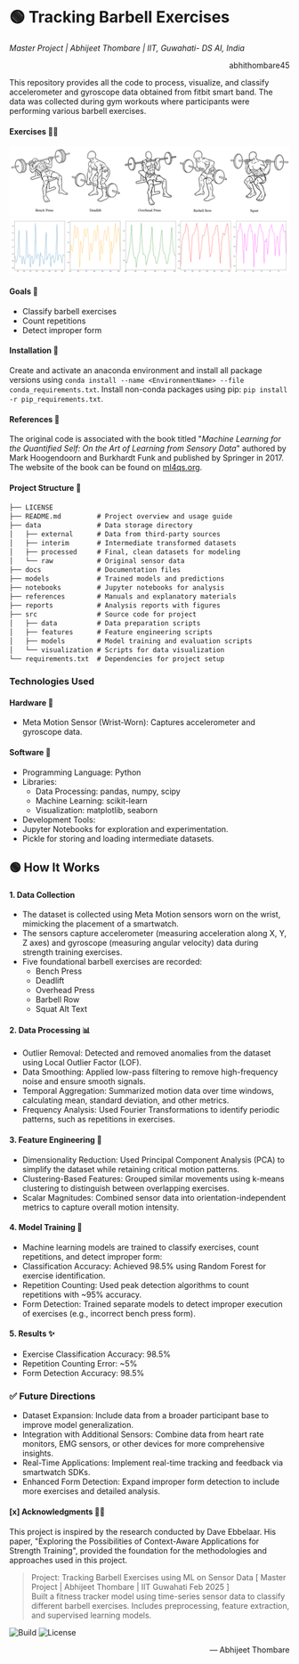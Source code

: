 # 🟢 Tracking Barbell Exercises
*Master Project | Abhijeet Thombare | IIT, Guwahati- DS AI, India*
<p align="right"> abhithombare45 </p>
This repository provides all the code to process, visualize, and classify accelerometer and gyroscope data obtained from fitbit smart band. The data was collected during gym workouts where participants were performing various barbell exercises.

#### Exercises 🏋️‍♂️
![Barbell exercise examples](images/barbell_exercises.png)
![Barbell exercise graphs](images/graphs.png)

#### Goals 📌
* Classify barbell exercises
* Count repetitions
* Detect improper form 

#### Installation 🧪 
Create and activate an anaconda environment and install all package versions using `conda install --name <EnvironmentName> --file conda_requirements.txt`. Install non-conda packages using pip: `pip install -r pip_requirements.txt`.

#### References 🚀 
The original code is associated with the book titled "*Machine Learning for the Quantified Self: On the Art of Learning from Sensory Data*"
authored by Mark Hoogendoorn and Burkhardt Funk and published by Springer in 2017. The website of the book can be found on [ml4qs.org](https://ml4qs.org/).

#### Project Structure 📁

```
├── LICENSE
├── README.md         # Project overview and usage guide
├── data              # Data storage directory
│   ├── external      # Data from third-party sources
│   ├── interim       # Intermediate transformed datasets
│   ├── processed     # Final, clean datasets for modeling
│   └── raw           # Original sensor data
├── docs              # Documentation files
├── models            # Trained models and predictions
├── notebooks         # Jupyter notebooks for analysis
├── references        # Manuals and explanatory materials
├── reports           # Analysis reports with figures
├── src               # Source code for project
│   ├── data          # Data preparation scripts
│   ├── features      # Feature engineering scripts
│   ├── models        # Model training and evaluation scripts
│   └── visualization # Scripts for data visualization
└── requirements.txt  # Dependencies for project setup
```

###  Technologies Used

####  Hardware 🧰
  + Meta Motion Sensor (Wrist-Worn): Captures accelerometer and gyroscope data.

####  Software 🧠

  - Programming Language: Python
  - Libraries:
      * Data Processing: pandas, numpy, scipy
      * Machine Learning: scikit-learn
      * Visualization: matplotlib, seaborn
  - Development Tools:
  - Jupyter Notebooks for exploration and experimentation.
  - Pickle for storing and loading intermediate datasets.

##  🟢 How It Works 

####  1. Data Collection 
  - The dataset is collected using Meta Motion sensors worn on the wrist, mimicking the placement of a smartwatch.
  - The sensors capture accelerometer (measuring acceleration along X, Y, Z axes) and gyroscope (measuring angular velocity) data during strength training exercises.
  - Five foundational barbell exercises are recorded:
      -  Bench Press
      - Deadlift
      - Overhead Press
      - Barbell Row
      - Squat Alt Text

####  2. Data Processing 📊 
  - Outlier Removal: Detected and removed anomalies from the dataset using Local Outlier Factor (LOF).
  - Data Smoothing: Applied low-pass filtering to remove high-frequency noise and ensure smooth signals.
  - Temporal Aggregation: Summarized motion data over time windows, calculating mean, standard deviation, and other metrics.
  - Frequency Analysis: Used Fourier Transformations to identify periodic patterns, such as repetitions in exercises.

####  3. Feature Engineering 🔐 
  - Dimensionality Reduction: Used Principal Component Analysis (PCA) to simplify the dataset while retaining critical motion patterns.
  - Clustering-Based Features: Grouped similar movements using k-means clustering to distinguish between overlapping exercises.
  - Scalar Magnitudes: Combined sensor data into orientation-independent metrics to capture overall motion intensity.

####  4. Model Training 🔄
  - Machine learning models are trained to classify exercises, count repetitions, and detect improper form:
  - Classification Accuracy: Achieved 98.5% using Random Forest for exercise identification.
  - Repetition Counting: Used peak detection algorithms to count repetitions with ~95% accuracy.
  - Form Detection: Trained separate models to detect improper execution of exercises (e.g., incorrect bench press form).

####  5. Results ✨
  - Exercise Classification Accuracy: 98.5%
  - Repetition Counting Error: ~5%
  - Form Detection Accuracy: 98.5%

###  ✅ Future Directions
  -  Dataset Expansion: Include data from a broader participant base to improve model generalization.
  -  Integration with Additional Sensors: Combine data from heart rate monitors, EMG sensors, or other devices for more comprehensive insights.
  -  Real-Time Applications: Implement real-time tracking and feedback via smartwatch SDKs.
  -  Enhanced Form Detection: Expand improper form detection to include more exercises and detailed analysis.

#### [x] Acknowledgments 🤝💪
This project is inspired by the research conducted by Dave Ebbelaar. His paper, "Exploring the Possibilities of Context-Aware Applications for Strength Training", provided the foundation for the methodologies and approaches used in this project.


> Project: Tracking Barbell Exercises using ML on Sensor Data [ Master Project | Abhijeet Thombare | IIT Guwahati Feb 2025 ]  
> Built a fitness tracker model using time-series sensor data to classify different barbell exercises. Includes preprocessing, feature extraction, and supervised learning models.  

![Build](https://img.shields.io/badge/build-passing-brightgreen)
![License](https://img.shields.io/badge/license-MIT-blue)
<p align="right">— Abhijeet Thombare  </p>

